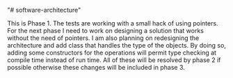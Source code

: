 "# software-architecture" 

This is Phase 1. 
The tests are working with a small hack of using pointers. For the next phase I need to work on designing a solution that works without the need of pointers. 
I am also planning on redesigning the architecture and add class that handles the type of the objects. 
By doing so, adding some constructors for the operations will permit type checking at compile time instead of run time. 
All of these will be resolved by phase 2 if possible otherwise these changes will be included in phase 3.
